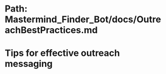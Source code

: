 # Path: Mastermind_Finder_Bot/docs/OutreachBestPractices.md
# Tips for effective outreach messaging
